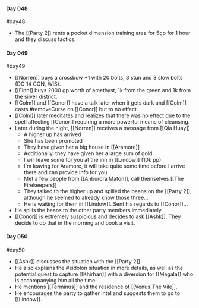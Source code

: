 #### Day 048
#day48 
- The [[Party 2]] rents a pocket dimension training area for 5gp for 1 hour and they discuss tactics.

#### Day 049
#day49 
- [[Norren]] buys a crossbow +1 with 20 bolts, 3 stun and 3 slow bolts (DC 14 CON, WIS).
- [[Finn]] buys 2000 gp worth of amethyst, 1k from the green and 1k from the silver district.
- [[Colm]] and [[Conor]] have a talk later when it gets dark and [[Colm]] casts #removeCurse on [[Conor]] but to no effect.
- [[Colm]] later meditates and realizes that there was no effect due to the spell affecting [[Conor]] requiring a more powerful means of cleansing.
- Later during the night, [[Norren]] receives a message from [[Qia Huay]]
	- A higher up has arrived
	- She has been promoted
	- They have given her a big house in [[Aramore]]
	- Additionally, they have given her a large sum of gold
	- I will leave some for you at the inn in [[Lindow]] (10k pp)
	- I'm leaving for Aramore, it will take quite some time before I arrive there and can provide info for you
	- Met a few people from [[Anburora Maton]], call themselves [[The Firekeepers]]
	- They talked to the higher up and spilled the beans on the [[Party 2]], although he seemed to already know those three...
	- He is waiting for them in [[Lindow]]. Sent his regards to [[Conor]]...
- He spills the beans to the other party members immediately.
- [[Conor]] is extremely suspicious and decides to ask [[Ashk]]. They decide to do that in the morning and book a visit.

#### Day 050
#day50 
- [[Ashk]] discusses the situation with the [[Party 2]]
- He also explains the #eidolon situation in more details, as well as the potential quest to capture [[Khirhan]] with a diversion for [[Magala]] who is accompanying him all the time.
- He mentions [[Terminus]] and the residence of [[Venus|The Vile]].
- He encourages the party to gather intel and suggests them to go to [[Lindow]].